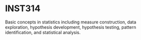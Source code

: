 # INST314
Basic concepts in statistics including measure construction, data exploration, hypothesis development, hypothesis testing, pattern identification, and statistical analysis.
